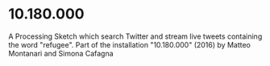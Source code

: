 # 10.180.000
A Processing Sketch which search Twitter and stream live tweets containing the word "refugee". 
Part of the installation "10.180.000" (2016) by Matteo Montanari and Simona Cafagna

